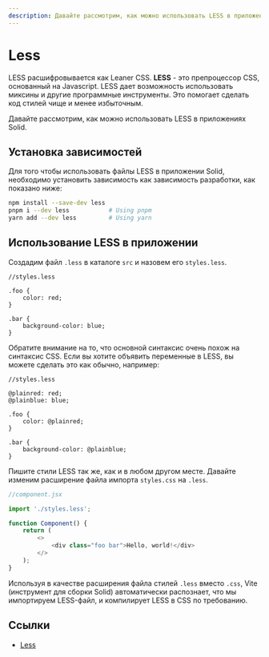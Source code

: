 ```yaml
---
description: Давайте рассмотрим, как можно использовать LESS в приложениях Solid
---
```


# Less

LESS расшифровывается как Leaner CSS. **LESS** - это препроцессор CSS, основанный на Javascript. LESS дает возможность использовать миксины и другие программные инструменты. Это помогает сделать код стилей чище и менее избыточным.

Давайте рассмотрим, как можно использовать LESS в приложениях Solid.

## Установка зависимостей

Для того чтобы использовать файлы LESS в приложении Solid, необходимо установить зависимость как зависимость разработки, как показано ниже:

```bash
npm install --save-dev less
pnpm i --dev less           # Using pnpm
yarn add --dev less         # Using yarn
```

## Использование LESS в приложении

Создадим файл `.less` в каталоге `src` и назовем его `styles.less`.

```less
//styles.less

.foo {
    color: red;
}

.bar {
    background-color: blue;
}
```

Обратите внимание на то, что основной синтаксис очень похож на синтаксис CSS. Если вы хотите объявить переменные в LESS, вы можете сделать это как обычно, например:

```less
//styles.less

@plainred: red;
@plainblue: blue;

.foo {
    color: @plainred;
}

.bar {
    background-color: @plainblue;
}
```

Пишите стили LESS так же, как и в любом другом месте. Давайте изменим расширение файла импорта `styles.css` на `.less`.

```js
//component.jsx

import './styles.less';

function Component() {
    return (
        <>
            <div class="foo bar">Hello, world!</div>
        </>
    );
}
```

Используя в качестве расширения файла стилей `.less` вместо `.css`, Vite (инструмент для сборки Solid) автоматически распознает, что мы импортируем LESS-файл, и компилирует LESS в CSS по требованию.

## Ссылки

-   [Less](https://docs.solidjs.com/guides/how-to-guides/styling-in-solid/less)
